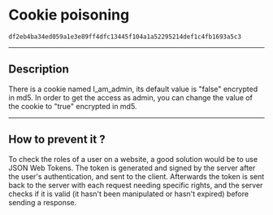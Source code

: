 # Cookie poisoning

`df2eb4ba34ed059a1e3e89ff4dfc13445f104a1a52295214def1c4fb1693a5c3`

---

## Description

There is a cookie named I_am_admin, its default value is "false" encrypted in md5.
In order to get the access as admin, you can change the value of the cookie to "true" encrypted in md5.

---

## How to prevent it ?

To check the roles of a user on a website, a good solution would be to use JSON Web Tokens.
The token is generated and signed by the server after the user's authentication, and sent to the  client. Afterwards the token is sent back to the server with each request needing specific rights, and the server checks if it is valid (it hasn't been manipulated or hasn't expired) before sending a response.